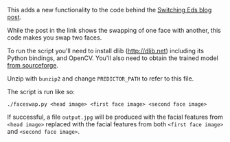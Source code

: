 This adds a new functionality to the code behind the [Switching Eds blog post](http://matthewearl.github.io/2015/07/28/switching-eds-with-python/).

While the post in the link shows the swapping of one face with another, this code makes you swap two faces.

To run the script you'll need to install dlib (http://dlib.net) including its
Python bindings, and OpenCV. You'll also need to obtain the trained model [from
sourceforge](http://sourceforge.net/projects/dclib/files/dlib/v18.10/shape_predictor_68_face_landmarks.dat.bz2).

Unzip with `bunzip2` and change `PREDICTOR_PATH` to refer to this file.

The script is run like so:

    ./faceswap.py <head image> <first face image> <second face image>

If successful, a file `output.jpg` will be produced with the facial features
from `<head image>` replaced with the facial features from both `<first face image>` and `<second face image>`.


